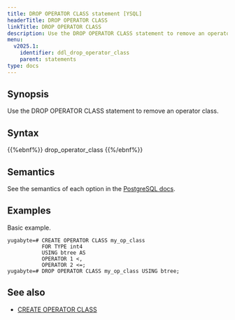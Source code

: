 ```yaml
---
title: DROP OPERATOR CLASS statement [YSQL]
headerTitle: DROP OPERATOR CLASS
linkTitle: DROP OPERATOR CLASS
description: Use the DROP OPERATOR CLASS statement to remove an operator class.
menu:
  v2025.1:
    identifier: ddl_drop_operator_class
    parent: statements
type: docs
---
```


## Synopsis

Use the DROP OPERATOR CLASS statement to remove an operator class.

## Syntax

{{%ebnf%}}
  drop_operator_class
{{%/ebnf%}}

## Semantics

See the semantics of each option in the [PostgreSQL docs][postgresql-docs-drop-operator-class].

## Examples

Basic example.

```plpgsql
yugabyte=# CREATE OPERATOR CLASS my_op_class
           FOR TYPE int4
           USING btree AS
           OPERATOR 1 <,
           OPERATOR 2 <=;
yugabyte=# DROP OPERATOR CLASS my_op_class USING btree;
```

## See also

- [CREATE OPERATOR CLASS](../ddl_create_operator_class)

[postgresql-docs-drop-operator-class]: https://www.postgresql.org/docs/15/sql-dropopclass.html
